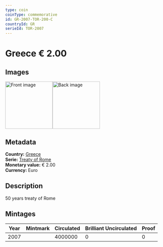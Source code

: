 ```yaml
---
type: coin
coinType: commemorative
id: GR-2007-TOR-200-C
countryId: GR
serieId: TOR-2007
---
```


# Greece € 2.00

## Images

<img src="../../Images/common-2007-200.png" height="150" alt="Front image"><img src="Images/GR-2007-200-000.png" height="150" alt="Back image">

## Metadata

**Country:** [Greece](../../Countries/Greece/index.md)\
**Serie:** [Treaty of Rome](index.md)\
**Monetary value:** € 2.00\
**Currency:** Euro

## Description
50 years treaty of Rome

## Mintages

| Year | Mintmark | Circulated | Brilliant Uncirculated | Proof |
| ---- | -------- | ---------- | ---------------------- | ----- |
| 2007 |  | 4000000 | 0 | 0 |
